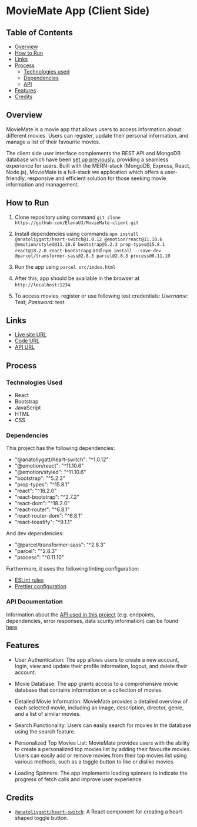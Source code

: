 # MovieMate App (Client Side)

## Table of Contents

- [Overview](#overview)
- [How to Run](#how-to-run)
- [Links](#links)
- [Process](#process)
  - [Technologies used](#technologies-used)
  - [Dependencies](#dependencies)
  - [API](#api)
- [Features](#features)
- [Credits](#credits)

## Overview

MovieMate is a movie app that allows users to access information about different movies. Users can register, update their personal information, and manage a list of their favourite movies.

The client side user interface complements the REST API and MongoDB database which have been [set up previously](https://github.com/ElenaUJ/MyFlix-movie-app), providing a seamless experience for users. Built with the MERN-stack (MongoDB, Express, React, Node.js), MovieMate is a full-stack we application which offers a user-friendly, responsive and efficient solution for those seeking movie information and management.

## How to Run

1. Clone repository using command `git clone https://github.com/ElenaUJ/MovieMate-client.git`

2. Install dependencies using commands `npm install @anatoliygatt/heart-switch@1.0.12 @emotion/react@11.10.6 @emotion/styled@11.10.6 bootstrap@5.2.3 prop-types@15.8.1 react@18.2.0 react-bootstrap@` and `npm install --save-dev @parcel/transformer-sass@2.8.3 parcel@2.8.3 process@0.11.10`

3. Run the app using `parcel src/index.html`

4. After this, app should be available in the browser at `http://localhost:1234`.

5. To access movies, register or use following test credentials: _Username:_ Test; _Password:_ test.

## Links

- [Live site URL](https://my-moviemate.netlify.app)
- [Code URL](https://github.com/ElenaUJ/MovieMate-client)
- [API URL](https://myflix-movie-app-elenauj.onrender.com/)

## Process

### Technologies Used

- React
- Bootstrap
- JavaScript
- HTML
- CSS

### Dependencies

This project has the following dependencies:

- "@anatoliygatt/heart-switch": "^1.0.12"
- "@emotion/react": "^11.10.6"
- "@emotion/styled": "^11.10.6"
- "bootstrap": "^5.2.3"
- "prop-types": "^15.8.1"
- "react": "^18.2.0"
- "react-bootstrap": "^2.7.2"
- "react-dom": "^18.2.0"
- "react-router": "^6.8.1"
- "react-router-dom": "^6.8.1"
- "react-toastify": "^9.1.1"

And dev dependencies:

- "@parcel/transformer-sass": "^2.8.3"
- "parcel": "^2.8.3"
- "process": "^0.11.10"

Furthermore, it uses the following linting configuration:

- [ESLint rules](https://github.com/mydea/simple-pokedex-app/blob/master/.eslintrc)
- [Prettier configuration](https://stackoverflow.com/questions/55430906/prettier-single-quote-for-javascript-and-json-double-quote-for-html-sass-and-c)

### API Documentation

Information about the [API used in this project](https://github.com/ElenaUJ/MyFlix-movie-app) (e.g. endpoints, dependencies, error responses, data scurity information) can be found [here](https://myflix-movie-app-elenauj.onrender.com/documentation.html).

## Features

- User Authentication: The app allows users to create a new account, login, view and update their profile information, logout, and delete their account.

- Movie Database: The app grants access to a comprehensive movie database that contains information on a collection of movies.

- Detailed Movie Information: MovieMate provides a detailed overview of each selected movie, including an image, description, director, genre, and a list of similar movies.

- Search Functionality: Users can easily search for movies in the database using the search feature.

- Personalized Top Movies List: MovieMate provides users with the ability to create a personalized top movies list by adding their favourite movies. Users can easily add or remove movies from their top movies list using various methods, such as a toggle button to like or dislike movies.

- Loading Spinners: The app implements loading spinners to indicate the progress of fetch calls and improve user experience.

## Credits

- [`@anatoliygatt/heart-switch`](https://github.com/anatoliygatt/heart-switch?ref=madewithreactjs.com): A React component for creating a heart-shaped toggle button.
